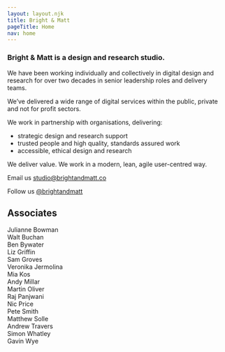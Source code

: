 ```yaml
---
layout: layout.njk
title: Bright & Matt
pageTitle: Home
nav: home
---
```



### Bright & Matt is a design and research studio.

We have been working individually and collectively in digital design and research for over two decades in senior leadership roles and delivery teams.

We’ve delivered a wide range of digital services within the public, private and not for profit sectors.

We work in partnership with organisations, delivering:

- strategic design and research support
- trusted people and high quality, standards assured work
- accessible, ethical design and research

We deliver value. We work in a modern, lean, agile user-centred way.

<p>Email us <a href="mailto:studio@brightandmatt.co">studio@brightandmatt.co</a></p>
<p>Follow us <a href="https://twitter.com/brightandmatt">@brightandmatt</a></p>

## Associates

Julianne Bowman<br>
Walt Buchan<br>
Ben Bywater<br>
Liz Griffin<br>
Sam Groves<br>
Veronika Jermolina<br>
Mia Kos<br>
Andy Millar<br>
Martin Oliver<br>
Raj Panjwani<br>
Nic Price<br>
Pete Smith<br>
Matthew Solle<br>
Andrew Travers<br>
Simon Whatley<br>
Gavin Wye
